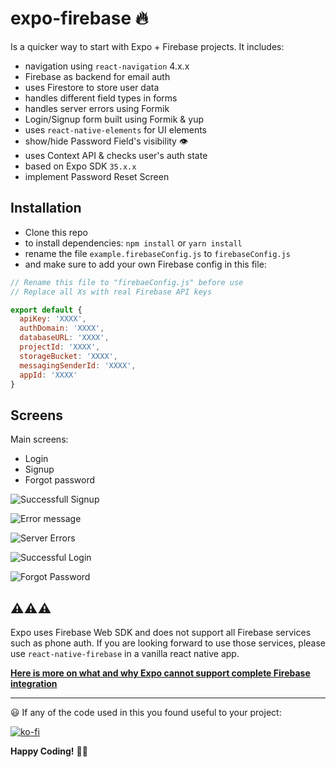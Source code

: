 # expo-firebase 🔥

Is a quicker way to start with Expo + Firebase projects. It includes:

- navigation using `react-navigation` 4.x.x
- Firebase as backend for email auth
- uses Firestore to store user data
- handles different field types in forms
- handles server errors using Formik
- Login/Signup form built using Formik & yup
- uses `react-native-elements` for UI elements
- show/hide Password Field's visibility 👁
- uses Context API & checks user's auth state
- based on Expo SDK `35.x.x`
- implement Password Reset Screen

## Installation

- Clone this repo
- to install dependencies: `npm install` or `yarn install`
- rename the file `example.firebaseConfig.js` to `firebaseConfig.js`
- and make sure to add your own Firebase config in this file:

```js
// Rename this file to "firebaeConfig.js" before use
// Replace all Xs with real Firebase API keys

export default {
  apiKey: 'XXXX',
  authDomain: 'XXXX',
  databaseURL: 'XXXX',
  projectId: 'XXXX',
  storageBucket: 'XXXX',
  messagingSenderId: 'XXXX',
  appId: 'XXXX'
}
```

## Screens

Main screens:

- Login
- Signup
- Forgot password

![Successfull Signup](https://i.imgur.com/r40CEuW.gif)

![Error message](https://i.imgur.com/XXK3D7N.gif)

![Server Errors](https://i.imgur.com/DrqOjct.gif)

![Successful Login](https://i.imgur.com/toxtKit.gif)

![Forgot Password](https://i.imgur.com/fZ91yar.png)

## ⚠️⚠️⚠️

Expo uses Firebase Web SDK and does not support all Firebase services such as phone auth. If you are looking forward to use those services, please use `react-native-firebase` in a vanilla react native app.

[**Here is more on what and why Expo cannot support complete Firebase integration**](https://expo.canny.io/feature-requests/p/full-native-firebase-integration)

---

😃 If any of the code used in this you found useful to your project:

[![ko-fi](https://www.ko-fi.com/img/githubbutton_sm.svg)](https://ko-fi.com/A611K61)

**Happy Coding!** 🎉🎉
